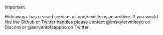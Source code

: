 > [!IMPORTANT]
> Hideaway+ has ceased service, all code exists as an archive. If you would like the Github or Twitter handles please contact @imskylerwhiteyo on Discord or @servantofsappho on Twitter.
